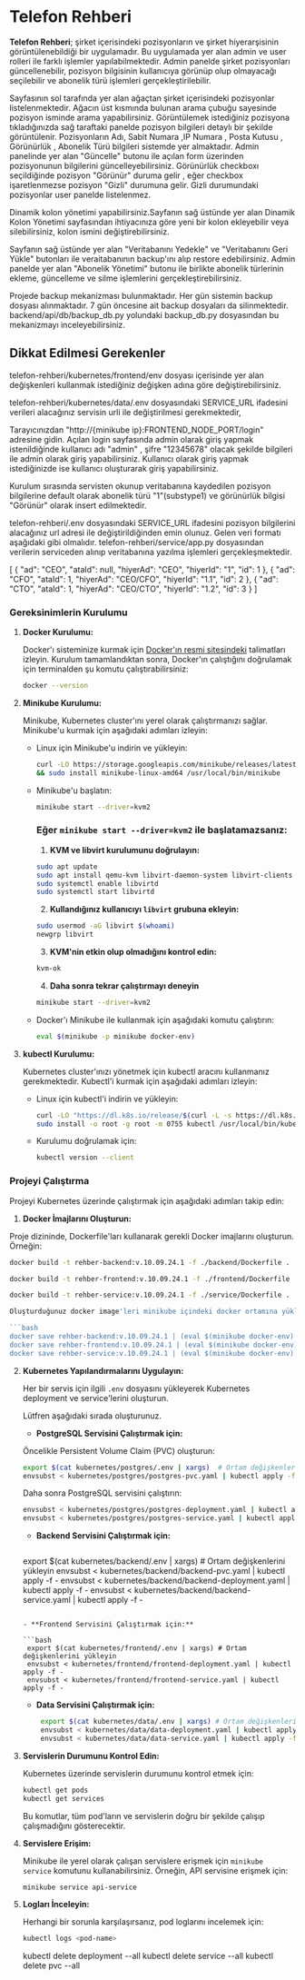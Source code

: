 # **Telefon Rehberi**

**Telefon Rehberi**; şirket içerisindeki pozisyonların ve şirket hiyerarşisinin görüntülenebildiği bir uygulamadır. Bu uygulamada yer alan admin ve user rolleri ile farklı işlemler yapılabilmektedir. Admin panelde şirket pozisyonları güncellenebilir, pozisyon bilgisinin kullanıcıya görünüp olup olmayacağı seçilebilir ve abonelik türü işlemleri gerçekleştirilebilir.

Sayfasının sol tarafında yer alan ağaçtan şirket içerisindeki pozisyonlar listelenmektedir. Ağacın üst kısmında bulunan arama çubuğu sayesinde pozisyon isminde arama yapabilirsiniz. Görüntülemek istediğiniz pozisyona tıkladığınızda sağ taraftaki panelde pozisyon bilgileri detaylı bir şekilde görüntülenir. Pozisyonların Adı, Sabit Numara ,IP Numara , Posta Kutusu , Görünürlük , Abonelik Türü bilgileri sistemde yer almaktadır. Admin panelinde yer alan "Güncelle" butonu ile açılan form üzerinden pozisyonunun bilgilerini güncelleyebilirsiniz. Görünürlük checkboxı seçildiğinde pozisyon "Görünür" duruma gelir , eğer checkbox işaretlenmezse pozisyon "Gizli" durumuna gelir. Gizli durumundaki pozisyonlar user panelde listelenmez.

Dinamik kolon yönetimi yapabilirsiniz.Sayfanın sağ üstünde yer alan Dinamik Kolon Yönetimi sayfasından ihtiyacınıza göre yeni bir kolon ekleyebilir veya silebilirsiniz, kolon ismini değiştirebilirsiniz. 

Sayfanın sağ üstünde yer alan "Veritabanını Yedekle" ve "Veritabanını Geri Yükle" butonları ile veraitabanının backup'ını alıp restore edebilirsiniz. Admin panelde yer alan "Abonelik Yönetimi" butonu ile birlikte abonelik türlerinin ekleme, güncelleme ve silme işlemlerini gerçekleştirebilirsiniz.

Projede backup mekanizması bulunmaktadır. Her gün sistemin backup dosyası alınmaktadır. 7 gün öncesine ait backup dosyaları da silinmektedir. backend/api/db/backup_db.py yolundaki backup_db.py dosyasından bu mekanizmayı inceleyebilirsiniz.

## Dikkat Edilmesi Gerekenler

telefon-rehberi/kubernetes/frontend/env dosyası içerisinde yer alan değişkenleri kullanmak istediğiniz değişken adına göre değiştirebilirsiniz.

telefon-rehberi/kubernetes/data/.env dosyasındaki SERVICE_URL ifadesini verileri alacağınız servisin urli ile değiştirilmesi gerekmektedir,

Tarayıcınızdan "http://{minikube ip}:FRONTEND_NODE_PORT/login" adresine gidin. Açılan login sayfasında admin olarak giriş yapmak istenildiğinde kullanıcı adı "admin" , şifre "12345678" olacak şekilde bilgileri ile admin olarak giriş yapabilirsiniz. Kullanıcı olarak giriş yapmak istediğinizde ise kullanıcı oluşturarak giriş yapabilirsiniz.

Kurulum sırasında servisten okunup veritabanına kaydedilen pozisyon bilgilerine default olarak abonelik türü "1"(substype1) ve görünürlük bilgisi "Görünür" olarak insert edilmektedir.

telefon-rehberi/.env dosyasındaki SERVICE_URL ifadesini pozisyon bilgilerini alacağınız url adresi ile değiştirildiğinden emin olunuz. Gelen veri formatı aşağıdaki gibi olmalıdır. telefon-rehberi/service/app.py dosyasından verilerin serviceden alınıp veritabanına yazılma işlemleri gerçekleşmektedir.

[
{
"ad": "CEO",
"ataId": null,
"hiyerAd": "CEO",
"hiyerId": "1",
"id": 1
},
{
"ad": "CFO",
"ataId": 1,
"hiyerAd": "CEO/CFO",
"hiyerId": "1.1",
"id": 2
},
{
"ad": "CTO",
"ataId": 1,
"hiyerAd": "CEO/CTO",
"hiyerId": "1.2",
"id": 3
}
]

### Gereksinimlerin Kurulumu

1.  **Docker Kurulumu:**

    Docker'ı sisteminize kurmak için [Docker'ın resmi sitesindeki](https://docs.docker.com/get-docker/) talimatları izleyin. Kurulum tamamlandıktan sonra, Docker'ın çalıştığını doğrulamak için terminalden şu komutu çalıştırabilirsiniz:

    ```bash
    docker --version
    ```

2.  **Minikube Kurulumu:**

    Minikube, Kubernetes cluster'ını yerel olarak çalıştırmanızı sağlar. Minikube'u kurmak için aşağıdaki adımları izleyin:

    - Linux için Minikube'u indirin ve yükleyin:

      ```bash
      curl -LO https://storage.googleapis.com/minikube/releases/latest/minikube-linux-amd64 \
      && sudo install minikube-linux-amd64 /usr/local/bin/minikube
      ```

    - Minikube'u başlatın:

      ```bash
      minikube start --driver=kvm2
      ```

      ### Eğer `minikube start --driver=kvm2` ile başlatamazsanız:

      1. **KVM ve libvirt kurulumunu doğrulayın:**

      ```bash
      sudo apt update
      sudo apt install qemu-kvm libvirt-daemon-system libvirt-clients bridge-utils
      sudo systemctl enable libvirtd
      sudo systemctl start libvirtd
      ```

      2. **Kullandığınız kullanıcıyı `libvirt` grubuna ekleyin:**

      ```bash
      sudo usermod -aG libvirt $(whoami)
      newgrp libvirt
      ```

      3. **KVM'nin etkin olup olmadığını kontrol edin:**

      ```bash
      kvm-ok
      ```

      4. **Daha sonra tekrar çalıştırmayı deneyin**

      ```bash
      minikube start --driver=kvm2
      ```

    - Docker'ı Minikube ile kullanmak için aşağıdaki komutu çalıştırın:

      ```bash
      eval $(minikube -p minikube docker-env)
      ```

3.  **kubectl Kurulumu:**

    Kubernetes cluster'ınızı yönetmek için kubectl aracını kullanmanız gerekmektedir. Kubectl'i kurmak için aşağıdaki adımları izleyin:

    - Linux için kubectl'i indirin ve yükleyin:

      ```bash
      curl -LO "https://dl.k8s.io/release/$(curl -L -s https://dl.k8s.io/release/stable.txt)/bin/linux/amd64/kubectl"
      sudo install -o root -g root -m 0755 kubectl /usr/local/bin/kubectl
      ```

    - Kurulumu doğrulamak için:

      ```bash
      kubectl version --client
      ```
      
### Projeyi Çalıştırma

Projeyi Kubernetes üzerinde çalıştırmak için aşağıdaki adımları takip edin:

1. **Docker İmajlarını Oluşturun:**

Proje dizininde, Dockerfile'ları kullanarak gerekli Docker imajlarını oluşturun. Örneğin:

   ```bash
  docker build -t rehber-backend:v.10.09.24.1 -f ./backend/Dockerfile .

  docker build -t rehber-frontend:v.10.09.24.1 -f ./frontend/Dockerfile .

  docker build -t rehber-service:v.10.09.24.1 -f ./service/Dockerfile .

Oluşturduğunuz docker image'leri minikube içindeki docker ortamına yükleyin. Örneğin:

   ```bash
  docker save rehber-backend:v.10.09.24.1 | (eval $(minikube docker-env) && docker load)
  docker save rehber-frontend:v.10.09.24.1 | (eval $(minikube docker-env) && docker load)
  docker save rehber-service:v.10.09.24.1 | (eval $(minikube docker-env) && docker load)
   ```

2. **Kubernetes Yapılandırmalarını Uygulayın:**

   Her bir servis için ilgili `.env` dosyasını yükleyerek Kubernetes deployment ve service'lerini oluşturun.

   Lütfren aşağıdaki sırada oluşturunuz.

   - **PostgreSQL Servisini Çalıştırmak için:**

    Öncelikle Persistent Volume Claim (PVC) oluşturun:
  
    ```bash
    export $(cat kubernetes/postgres/.env | xargs)  # Ortam değişkenlerini yükleyin
    envsubst < kubernetes/postgres/postgres-pvc.yaml | kubectl apply -f -
    ```
  
    Daha sonra PostgreSQL servisini çalıştırın:
  
    ```bash
    envsubst < kubernetes/postgres/postgres-deployment.yaml | kubectl apply -f -
    envsubst < kubernetes/postgres/postgres-service.yaml | kubectl apply -f -
    ```

   - **Backend Servisini Çalıştırmak için:**

     ```bash
    export $(cat kubernetes/backend/.env | xargs) # Ortam değişkenlerini yükleyin
    envsubst < kubernetes/backend/backend-pvc.yaml | kubectl apply -f -
    envsubst < kubernetes/backend/backend-deployment.yaml | kubectl apply -f -
    envsubst < kubernetes/backend/backend-service.yaml | kubectl apply -f -
     ```

   - **Frontend Servisini Çalıştırmak için:**

     ```bash
      export $(cat kubernetes/frontend/.env | xargs) # Ortam değişkenlerini yükleyin
      envsubst < kubernetes/frontend/frontend-deployment.yaml | kubectl apply -f -
      envsubst < kubernetes/frontend/frontend-service.yaml | kubectl apply -f -
     ```
     
   - **Data Servisini Çalıştırmak için:**

     ```bash
      export $(cat kubernetes/data/.env | xargs) # Ortam değişkenlerini yükleyin
      envsubst < kubernetes/data/data-deployment.yaml | kubectl apply -f -
      envsubst < kubernetes/data/data-service.yaml | kubectl apply -f -
     ```
3. **Servislerin Durumunu Kontrol Edin:**

   Kubernetes üzerinde servislerin durumunu kontrol etmek için:

   ```bash
   kubectl get pods
   kubectl get services
   ```

   Bu komutlar, tüm pod'ların ve servislerin doğru bir şekilde çalışıp çalışmadığını gösterecektir.

4. **Servislere Erişim:**

   Minikube ile yerel olarak çalışan servislere erişmek için `minikube service` komutunu kullanabilirsiniz. Örneğin, API servisine erişmek için:

   ```bash
   minikube service api-service
   ```

5. **Logları İnceleyin:**

   Herhangi bir sorunla karşılaşırsanız, pod loglarını incelemek için:

   ```bash
   kubectl logs <pod-name>
   ```

   kubectl delete deployment --all
   kubectl delete service --all
   kubectl delete pvc --all